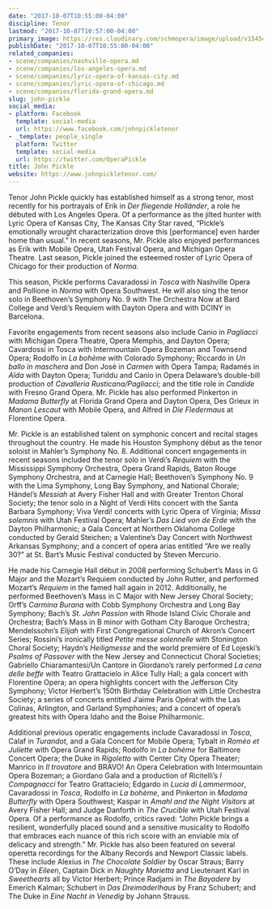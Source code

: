 ```yaml
---
date: "2017-10-07T10:55:00-04:00"
discipline: Tenor
lastmod: "2017-10-07T10:57:00-04:00"
primary_image: https://res.cloudinary.com/schmopera/image/upload/v1545409169/media/webhook-uploads/1507387868364/Pickle.J.Headshot.jpg.jpg
publishDate: "2017-10-07T10:55:00-04:00"
related_companies:
- scene/companies/nashville-opera.md
- scene/companies/los-angeles-opera.md
- scene/companies/lyric-opera-of-kansas-city.md
- scene/companies/lyric-opera-of-chicago.md
- scene/companies/florida-grand-opera.md
slug: john-pickle
social_media:
- platform: Facebook
  template: social-media
  url: https://www.facebook.com/johnpickletenor
- _template: people_single
  platform: Twitter
  template: social-media
  url: https://twitter.com/OperaPickle
title: John Pickle
website: https://www.johnpickletenor.com/
---
```


Tenor John Pickle quickly has established himself as a strong tenor, most recently for his portrayals of Erik in *Der fliegende Holländer*, a role he débuted with Los Angeles Opera. Of a performance as the jilted hunter with Lyric Opera of Kansas City, The Kansas City Star raved, “Pickle’s emotionally wrought characterization drove this [performance] even harder home than usual.” In recent seasons, Mr. Pickle also enjoyed performances as Erik with Mobile Opera, Utah Festival Opera, and Michigan Opera Theatre. Last season, Pickle joined the esteemed roster of Lyric Opera of Chicago for their production of *Norma*. 

This season, Pickle performs Cavaradossi in *Tosca* with Nashville Opera and Pollione in *Norma* with Opera Southwest. He will also sing the tenor solo in Beethoven’s Symphony No. 9 with The Orchestra Now at Bard College and Verdi’s Requiem with Dayton Opera and with DCINY in Barcelona.

Favorite engagements from recent seasons also include Canio in *Pagliacci* with Michigan Opera Theatre, Opera Memphis, and Dayton Opera; Cavardossi in Tosca with Intermountain Opera Bozeman and Townsend Opera; Rodolfo in *La bohème* with Colorado Symphony; Riccardo in *Un ballo in maschera* and Don José in *Carmen* with Opera Tampa; Radamés in *Aïda* with Dayton Opera; Turiddu and Canio in Opera Delaware’s double-bill production of *Cavalleria Rusticana/Pagliacci*; and the title role in *Candide* with Fresno Grand Opera. Mr. Pickle has also performed Pinkerton in *Madama Butterfly* at Florida Grand Opera and Dayton Opera, Des Grieux in *Manon Lescaut* with Mobile Opera, and Alfred in *Die Fledermaus* at Florentine Opera.

Mr. Pickle is an established talent on symphonic concert and recital stages throughout the country. He made his Houston Symphony début as the tenor soloist in Mahler’s Symphony No. 8. Additional concert engagements in recent seasons included the tenor solo in Verdi’s *Requiem* with the Mississippi Symphony Orchestra, Opera Grand Rapids, Baton Rouge Symphony Orchestra, and at Carnegie Hall; Beethoven’s Symphony No. 9 with the Lima Symphony, Long Bay Symphony, and National Chorale; Händel’s *Messiah* at Avery Fisher Hall and with Greater Trenton Choral Society; the tenor solo in a Night of Verdi Hits concert with the Santa Barbara Symphony; Viva Verdi! concerts with Lyric Opera of Virginia; *Missa solemnis* with Utah Festival Opera; Mahler’s *Das Lied von de Erde* with the Dayton Philharmonic; a Gala Concert at Northern Oklahoma College conducted by Gerald Steichen; a Valentine’s Day Concert with Northwest Arkansas Symphony; and a concert of opera arias entitled “Are we really 30?” at St. Bart’s Music Festival conducted by Steven Mercurio.

He made his Carnegie Hall début in 2008 performing Schubert’s Mass in G Major and the Mozart’s Requiem conducted by John Rutter, and performed Mozart’s *Requiem* in the famed hall again in 2012. Additionally, he performed Beethoven’s Mass in C Major with New Jersey Choral Society; Orff’s *Carmina Burana* with Cobb Symphony Orchestra and Long Bay Symphony; Bach’s *St. John Passion* with Rhode Island Civic Chorale and Orchestra; Bach’s Mass in B minor with Gotham City Baroque Orchestra; Mendelssohn’s *Elijah* with First Congregational Church of Akron’s Concert Series; Rossini’s ironically titled *Petite messe solennelle* with Stonington Choral Society; Haydn’s *Heiligmesse* and the world première of Ed Lojeski’s *Psalms of Passover* with the New Jersey and Connecticut Choral Societies; Gabriello Chiaramantesi/Un Cantore in Giordano’s rarely performed *La cena delle beffe* with Teatro Grattacielo in Alice Tully Hall; a gala concert with Florentine Opera; an opera highlights concert with the Jefferson City Symphony; Victor Herbert’s 150th Birthday Celebration with Little Orchestra Society; a series of concerts entitled J’aime Paris Opéra! with the Las Colinas, Arlington, and Garland Symphonies; and a concert of opera’s greatest hits with Opera Idaho and the Boise Philharmonic.

Additional previous operatic engagements include Cavaradossi in *Tosca*, Calaf in *Turandot*, and a Gala Concert for Mobile Opera; Tybalt in *Roméo et Juliette* with Opera Grand Rapids; Rodolfo in *La bohème* for Baltimore Concert Opera; the Duke in *Rigoletto* with Center City Opera Theater; Manrico in *Il trovatore* and BRAVO! An Opera Celebration with Intermountain Opera Bozeman; a Giordano Gala and a production of Ricitelli’s *I Compagnacci* for Teatro Grattacielo; Edgardo in *Lucia di Lammermoor*, Cavaradossi in *Tosca*, Rodolfo in *La bohème*, and Pinkerton in *Madama Butterfly* with Opera Southwest; Kaspar in *Amahl and the Night Visitors* at Avery Fisher Hall; and Judge Danforth in *The Crucible* with Utah Festival Opera. Of a performance as Rodolfo, critics raved: “John Pickle brings a resilient, wonderfully placed sound and a sensitive musicality to Rodolfo that embraces each nuance of this rich score with an enviable mix of delicacy and strength.”
Mr. Pickle has also been featured on several operetta recordings for the Albany Records and Newport Classic labels. These include Alexius in *The Chocolate Soldier* by Oscar Straus; Barry O’Day in *Eileen*, Captain Dick in *Naughty Marietta* and Lieutenant Karl in *Sweethearts* all by Victor Herbert; Prince Radjami in *The Bayadere* by Emerich Kalman; Schubert in *Das Dreimäderlhaus* by Franz Schubert; and The Duke in *Eine Nacht in Venedig* by Johann Strauss. 
